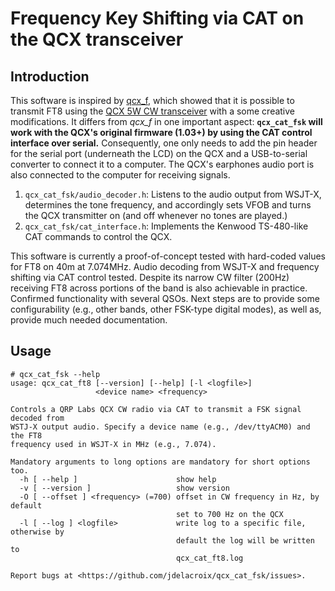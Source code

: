 # Frequency Key Shifting via CAT on the QCX transceiver

## Introduction 
This software is inspired by [qcx_f](https://github.com/olgierd/qcx_f), which showed that it is possible to transmit FT8 using the [QCX 5W CW transceiver](https://www.qrp-labs.com/qcx.html) with a some creative modifications. It differs from _qcx_f_ in one important aspect: **`qcx_cat_fsk` will work with the QCX's original firmware (1.03+) by using the CAT control interface over serial.** Consequently, one only needs to add the pin header for the serial port (underneath the LCD) on the QCX and a USB-to-serial converter to connect it to a computer. The QCX's earphones audio port is also connected to the computer for receiving signals.

1. `qcx_cat_fsk/audio_decoder.h`: Listens to the audio output from WSJT-X, determines the tone frequency, and accordingly sets VFOB and turns the QCX transmitter on (and off whenever no tones are played.)
2. `qcx_cat_fsk/cat_interface.h`: Implements the Kenwood TS-480-like CAT commands to control the QCX.

This software is currently a proof-of-concept tested with hard-coded values for FT8 on 40m at 7.074MHz. Audio decoding from WSJT-X and frequency shifting via CAT control tested. Despite its narrow CW filter (200Hz) receiving FT8 across portions of the band is also achievable in practice. Confirmed functionality with several QSOs. Next steps are to provide some configurability (e.g., other bands, other FSK-type digital modes), as well as, provide much needed documentation.

## Usage

```
# qcx_cat_fsk --help
usage: qcx_cat_ft8 [--version] [--help] [-l <logfile>]
                   <device name> <frequency>

Controls a QRP Labs QCX CW radio via CAT to transmit a FSK signal decoded from
WSTJ-X output audio. Specify a device name (e.g., /dev/ttyACM0) and the FT8
frequency used in WSJT-X in MHz (e.g., 7.074).

Mandatory arguments to long options are mandatory for short options too.
  -h [ --help ]                      show help
  -v [ --version ]                   show version
  -O [ --offset ] <frequency> (=700) offset in CW frequency in Hz, by default 
                                     set to 700 Hz on the QCX
  -l [ --log ] <logfile>             write log to a specific file, otherwise by
                                     default the log will be written to 
                                     qcx_cat_ft8.log

Report bugs at <https://github.com/jdelacroix/qcx_cat_fsk/issues>.
```
